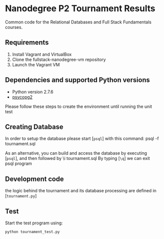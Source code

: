 Nanodegree P2 Tournament Results
================================

Common code for the Relational Databases and Full Stack Fundamentals courses.

Requirements
------------
1. Install Vagrant and VirtualBox
2. Clone the fullstack-nanodegree-vm repository
3. Launch the Vagrant VM

Dependencies and supported Python versions
------------------------------------------
- Python version 2.7.6
- [psycopg2](http://initd.org/psycopg/)

Please follow these steps to create the environment until running the unit test

Creating Database
----------------- 
In order to setup the database please start [`psql`] with this command:
    psql -f tournament.sql

As an alternative, you can build and access the database by executing [`psql`],
and then followed by 
    \i tournament.sql
By typing [`\q`] we can exit psql program

Development code
----------------
the logic behind the tournament and its database processing are defined in
[`tournament.py`]

Test
------
Start the test program using:
```python
python tournament_test.py
```
